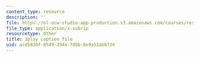```yaml
---
content_type: resource
description: ''
file: https://ol-ocw-studio-app-production.s3.amazonaws.com/courses/res-3-004-visualizing-materials-science-fall-2017/acd5820f0549394e7dbb6e9a51abb724_vGyHgaXnAMA.srt
file_type: application/x-subrip
resourcetype: Other
title: 3play caption file
uid: acd5820f-0549-394e-7dbb-6e9a51abb724
---
```

